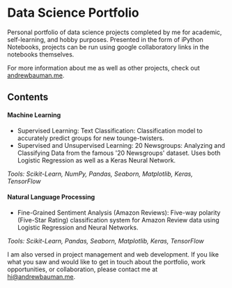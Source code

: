 # Data Science Portfolio
Personal portfolio of data science projects completed by me for academic, self-learning, and hobby purposes.
Presented in the form of iPython Notebooks, projects can be run using google collaboratory links in the notebooks themselves.

For more information about me as well as other projects, check out [andrewbauman.me](andrewbauman.me "My Personal Website").

## Contents

#### Machine Learning
  * Supervised Learning: Text Classification: Classification model to accurately predict groups for new tounge-twisters.
  * Supervised and Unsupervised Learning: 20 Newsgroups: Analyzing and Classifying Data from the famous '20 Newsgroups' dataset. Uses both Logistic Regression as well as a Keras Neural Network.
  
  _Tools: Scikit-Learn, NumPy, Pandas, Seaborn, Matplotlib, Keras, TensorFlow_
  
#### Natural Language Processing
  * Fine-Grained Sentiment Analysis (Amazon Reviews): Five-way polarity (Five-Star Rating) classification system for Amazon Review data using Logistic Regression and Neural Networks.
  
  _Tools: Scikit-Learn, Pandas, Seaborn, Matplotlib, Keras, TensorFlow_


I am also versed in project management and web development.
If you like what you saw and would like to get in touch about the portfolio, work opportunities, or collaboration, please contact me at hi@andrewbauman.me. 
